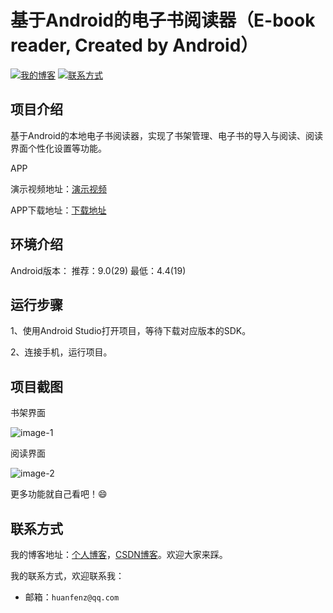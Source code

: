 # 基于Android的电子书阅读器（E-book reader, Created by Android）

[![我的博客](https://img.shields.io/badge/%E6%88%91%E7%9A%84%E5%8D%9A%E5%AE%A2-huanfenz.top-brightgreen)](http://huanfenz.top)	[![联系方式](https://img.shields.io/badge/%E8%81%94%E7%B3%BB%E6%96%B9%E5%BC%8F-%E7%82%B9%E5%87%BB%E6%9F%A5%E7%9C%8B-green)](https://github.com/huanfenz/huanfenzRead4p2#联系方式)

## 项目介绍

基于Android的本地电子书阅读器，实现了书架管理、电子书的导入与阅读、阅读界面个性化设置等功能。

APP

演示视频地址：[演示视频](http://huanfenz.top/archives/showapp)

APP下载地址：[下载地址](http://wangpeng-imgsubmit.oss-cn-hangzhou.aliyuncs.com/img/202203011125813.apk)

## 环境介绍

Android版本：
推荐：9.0(29)
最低：4.4(19)

## 运行步骤

1、使用Android Studio打开项目，等待下载对应版本的SDK。

2、连接手机，运行项目。

## 项目截图

书架界面

![image-1](http://wangpeng-imgsubmit.oss-cn-hangzhou.aliyuncs.com/img/202202250914223.png)

阅读界面

![image-2](http://wangpeng-imgsubmit.oss-cn-hangzhou.aliyuncs.com/img/202202250915625.png)

更多功能就自己看吧！:smile:

## 联系方式

我的博客地址：[个人博客](http://huanfenz.top)，[CSDN博客](https://blog.csdn.net/qq_34245098?spm=1000.2115.3001.5343)。欢迎大家来踩。

我的联系方式，欢迎联系我：

*   邮箱：`huanfenz@qq.com`

